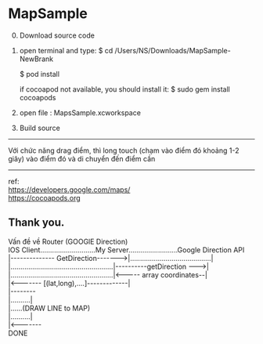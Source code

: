 # MapSample

0. Download source code

1. open terminal and type:
   $ cd /Users/NS/Downloads/MapSample-NewBrank
   
   $ pod install
   
   if cocoapod not available, you should install it: $ sudo gem install cocoapods
2. open file : MapsSample.xcworkspace 
3. Build source


----
Với chức năng drag điểm, thì long touch (chạm vào điểm đó khoảng 1-2 giây) vào điểm đó và di chuyển đến điểm cần

----
ref:<br/>
https://developers.google.com/maps/<br/>
https://cocoapods.org 

Thank you.
------
Vấn đề về Router (GOOGlE Direction) <br/>
IOS Client............................My Server.........................Google Direction API<br/>
|-------------- GetDirection------->|.........................................|<br/>
|....................................................|----------getDirection --->|<br/>
|....................................................|<----- array coordinates--|<br/>
|<------- [(lat,long),....]-------------|<br/>
|--------<br/>
|..........|<br/>
|......(DRAW LINE to MAP)<br/>
|..........|<br/>
|<-------<br/>
DONE
